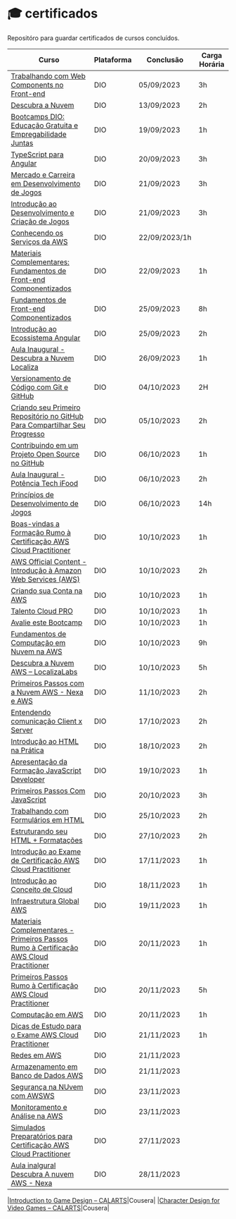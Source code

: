 # 🎓 certificados
Repositóro para guardar certificados de cursos concluídos.

|Curso|Plataforma|Conclusão|Carga Horária|
|----|----|----|----|
|[Trabalhando com Web Components no Front-end](https://github.com/luane-loureiro/certificados/blob/main/certificados-%20DIO/Trabalhando%20com%20Web%20Components%20no%20Front-end.pdf)|DIO|05/09/2023|3h|
|[Descubra a Nuvem](https://github.com/luane-loureiro/certificados/blob/main/certificados-%20DIO/descubra%20a%20nuvem.pdf)|DIO|13/09/2023|2h|
|[Bootcamps DIO: Educação Gratuita e Empregabilidade Juntas](https://github.com/luane-loureiro/certificados/blob/main/certificados-%20DIO/bootcamp%20DIO%3B%20educa%C3%A7%C3%A3o%20e%20empregabilidade.pdf)|DIO|19/09/2023|1h|
|[TypeScript para Angular](https://github.com/luane-loureiro/certificados/blob/main/certificados-%20DIO/typescript%20para%20angular.pdf)|DIO|20/09/2023|3h|
|[Mercado e Carreira em Desenvolvimento de Jogos](https://github.com/luane-loureiro/certificados/blob/main/certificados-%20DIO/mercado%20e%20carreira%20em%20desenvolvimento%20de%20jogos.pdf)|DIO|21/09/2023|3h|
|[Introdução ao Desenvolvimento e Criação de Jogos](https://github.com/luane-loureiro/certificados/blob/main/certificados-%20DIO/introdu%C3%A7%C3%A3o%20ao%20desenvolvimento%20e%20cria%C3%A7%C3%A3o%20de%20jogos.pdf)|DIO|21/09/2023|3h|
|[Conhecendo os Serviços da AWS](https://github.com/luane-loureiro/certificados/blob/main/certificados-%20DIO/conhecendo%20os%20servi%C3%A7os%20da%20AWS.pdf)|DIO|22/09/2023/1h|
|[Materiais Complementares: Fundamentos de Front-end Componentizados](https://github.com/luane-loureiro/certificados/blob/main/certificados-%20DIO/Materiais%20Complementares-%20Fundamentos%20de%20Front-end%20Componentizados.pdf)|DIO|22/09/2023|1h|
|[Fundamentos de Front-end Componentizados](https://github.com/luane-loureiro/certificados/blob/main/certificados-%20DIO/Fundamentos%20de%20Front-end%20Componentizados.pdf)|DIO|25/09/2023|8h|
|[Introdução ao Ecossistema Angular](https://github.com/luane-loureiro/certificados/blob/main/certificados-%20DIO/Introdu%C3%A7%C3%A3o%20ao%20Ecossistema%20Angular.pdf)|DIO|25/09/2023|2h|
|[Aula Inaugural - Descubra a Nuvem Localiza](https://github.com/luane-loureiro/certificados/blob/main/certificados-%20DIO/Aula%20inalgural%20-%20descubra%20a%20nuvem%20localiza.pdf)|DIO|26/09/2023|1h|
|[Versionamento de Código com Git e GitHub](https://github.com/luane-loureiro/certificados/blob/main/certificados-%20DIO/Versionamento%20de%20C%C3%B3digo%20com%20Git%20e%20GitHub.pdf)|DIO|04/10/2023|2H|
|[Criando seu Primeiro Repositório no GitHub Para Compartilhar Seu Progresso](https://github.com/luane-loureiro/certificados/blob/main/certificados-%20DIO/criando%20seu%20primeiro%20reposit%C3%B3rio.pdf)|DIO|05/10/2023|2h|
|[Contribuindo em um Projeto Open Source no GitHub](https://github.com/luane-loureiro/certificados/blob/main/certificados-%20DIO/Contribuindo%20em%20um%20Projeto%20Open%20Source%20no%20GitHub.pdf)|DIO|06/10/2023|1h|
|[Aula Inaugural - Potência Tech iFood](https://github.com/luane-loureiro/certificados/blob/main/certificados-%20DIO/Aula%20inalgural-%20potencia%20tech%20ifood.pdf)|DIO|06/10/2023|2h|
|[Princípios de Desenvolvimento de Jogos](https://github.com/luane-loureiro/certificados/blob/main/certificados-%20DIO/Princ%C3%ADpios%20de%20Desenvolvimento%20de%20Jogos.pdf)|DIO| 06/10/2023|14h|
|[Boas-vindas a Formação Rumo à Certificação AWS Cloud Practitioner](https://github.com/luane-loureiro/certificados/blob/main/certificados-%20DIO/Boas-vindas%20a%20Forma%C3%A7%C3%A3o%20Rumo%20%C3%A0%20Certifica%C3%A7%C3%A3o%20AWS%20Cloud%20Practitioner.pdf)|DIO|10/10/2023|1h|
|[AWS Official Content - Introdução à Amazon Web Services (AWS)](https://github.com/luane-loureiro/certificados/blob/main/certificados-%20DIO/AWS%20Official%20Content%20-%20Introdu%C3%A7%C3%A3o%20%C3%A0%20Amazon%20Web%20Services%20(AWS).pdf)|DIO|10/10/2023|2h|
|[Criando sua Conta na AWS](https://github.com/luane-loureiro/certificados/blob/main/certificados-%20DIO/Criando%20sua%20Conta%20na%20AWS.pdf)|DIO|10/10/2023|1h|
|[Talento Cloud PRO](https://github.com/luane-loureiro/certificados/blob/main/certificados-%20DIO/Talendo%20Cloud%20PRO.pdf)|DIO|10/10/2023|1h|
|[Avalie este Bootcamp](https://github.com/luane-loureiro/certificados/blob/main/certificados-%20DIO/Avalie%20este%20bootcamp.pdf)|DIO|10/10/2023|1h|
|[Fundamentos de Computação em Nuvem na AWS](https://github.com/luane-loureiro/certificados/blob/main/certificados-%20DIO/Fundamentos%20de%20Computa%C3%A7%C3%A3o%20em%20Nuvem%20na%20AWS.pdf)|DIO|10/10/2023|9h|
|[Descubra a Nuvem AWS – LocalizaLabs](https://github.com/luane-loureiro/certificados/blob/main/certificados-%20DIO/Descubra%20a%20Nuvem%20AWS%20%E2%80%93%20LocalizaLabs.pdf)|DIO|10/10/2023|5h|
|[Primeiros Passos com a Nuvem AWS - Nexa e AWS](https://github.com/luane-loureiro/certificados/blob/main/certificados-%20DIO/Primeiros%20Passos%20com%20a%20Nuvem%20AWS%20-%20Nexa%20e%20AWS.pdf)|DIO|11/10/2023|2h|
|[Entendendo comunicação Client x Server](https://github.com/luane-loureiro/certificados/blob/main/certificados-%20DIO/Entendendp%20comunicacao%20client%20x%20server.pdf)|DIO|17/10/2023|2h|
|[Introdução ao HTML na Prática](https://github.com/luane-loureiro/certificados/blob/main/certificados-%20DIO/Introdu%C3%A7%C3%A3o%20ao%20HTML%20na%20pratica.pdf)|DIO|18/10/2023|2h|
|[Apresentação da Formação JavaScript Developer](https://github.com/luane-loureiro/certificados/blob/main/certificados-%20DIO/Apresenta%C3%A7%C3%A3o%20da%20Forma%C3%A7%C3%A3o%20JavaScript%20Developer.pdf)|DIO|19/10/2023|1h|
|[Primeiros Passos Com JavaScript](https://github.com/luane-loureiro/certificados/blob/main/certificados-%20DIO/primeiros%20passos%20comjava%20script.pdf)|DIO| 20/10/2023|3h|
|[Trabalhando com Formulários em HTML](https://github.com/luane-loureiro/certificados/blob/main/certificados-%20DIO/Trabalhando%20com%20Formul%C3%A1rios%20em%20HTML.pdf)| DIO|25/10/2023|2h|
|[Estruturando seu HTML + Formatações](https://github.com/luane-loureiro/certificados/blob/main/certificados-%20DIO/Estruturando%20seu%20HTML%20%2B%20Formata%C3%A7%C3%B5es.pdf)|DIO|27/10/2023|2h|
|[Introdução ao Exame de Certificação AWS Cloud Practitioner](https://github.com/luane-loureiro/certificados/blob/main/certificados-%20DIO/Introdu%C3%A7%C3%A3o%20ao%20Exame%20de%20Certifica%C3%A7%C3%A3o%20AWS%20Cloud%20Practitioner.pdf)|DIO|17/11/2023|1h|
|[Introdução ao Conceito de Cloud](https://github.com/luane-loureiro/certificados/blob/main/certificados-%20DIO/Introdu%C3%A7%C3%A3o%20ao%20Conceito%20de%20Cloud.pdf)|DIO|18/11/2023|1h|
|[Infraestrutura Global AWS](https://github.com/luane-loureiro/certificados/blob/main/certificados-%20DIO/Infraestrutura%20Global%20AWS.pdf)|DIO|19/11/2023|1h|
|[Materiais Complementares - Primeiros Passos Rumo à Certificação AWS Cloud Practitioner](https://github.com/luane-loureiro/certificados/blob/main/certificados-%20DIO/Materiais%20Complementares%20-%20Primeiros%20Passos%20Rumo%20%C3%A0%20Certifica%C3%A7%C3%A3o%20AWS%20Cloud%20Practitioner.pdf)|DIO|20/11/2023|1h|
|[Primeiros Passos Rumo à Certificação AWS Cloud Practitioner](https://github.com/luane-loureiro/certificados/blob/main/certificados-%20DIO/Primeiros%20Passos%20Rumo%20%C3%A0%20Certifica%C3%A7%C3%A3o%20AWS%20Cloud%20Practitioner.pdf)|DIO|20/11/2023|5h|
|[Computação em AWS](https://github.com/luane-loureiro/certificados/blob/main/certificados-%20DIO/Computa%C3%A7%C3%A3o%20em%20AWS.pdf)|DIO|20/11/2023|1h|
|[Dicas de Estudo para o Exame AWS Cloud Practitioner](https://github.com/luane-loureiro/certificados/blob/main/certificados-%20DIO/Dicas%20de%20estudo%20para%20o%20exame%20aws.pdf)|DIO|21/11/2023|1h|
|[Redes em AWS]()|DIO|21/11/2023|
|[Armazenamento em Banco de Dados AWS]()|DIO|21/11/2023|
|[Segurança na NUvem com AWSWS]()|DIO|23/11/2023|
|[Monitoramento e Análise na AWS]()|DIO|23/11/2023|
|[Simulados Preparatórios para Certificação AWS Cloud Practitioner]()|DIO|27/11/2023|
|[Aula inalgural Descubra A nuvem AWS - Nexa]()|DIO|28/11/2023|

|[Introduction to Game Design – CALARTS](https://github.com/luane-loureiro/certificados/blob/main/Certificados%20-%20Cursera/Cursera%20-%20introdu%C3%A7%C3%A3o%20ao%20game%20design.pdf)|Cousera|
|[Character Design for Video Games – CALARTS](https://github.com/luane-loureiro/certificados/blob/main/Certificados%20-%20Cursera/Coursera%20-%20Character%20Design%20for%20Video%20Games.pdf)|Cousera|

